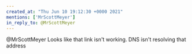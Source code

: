 ```yaml
---
created_at: "Thu Jun 10 19:12:30 +0000 2021"
mentions: ['MrScottMeyer']
in_reply_to: @MrScottMeyer
---
```


@MrScottMeyer Looks like that link isn't working. DNS isn't resolving that address